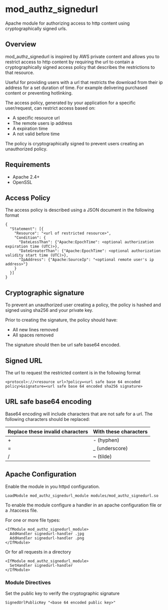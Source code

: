 # mod_authz_signedurl
Apache module for authorizing access to http content using cryptographically signed urls.

## Overview
mod_authz_signedurl is inspired by AWS private content and allows you to restrict access to http content by requiring the url to contain a cryptographically signed access policy that describes the restrictions to that resource.

Useful for providing users with a url that restricts the download from their ip address for a set duration of time. For example delivering purchased content or preventing hotlinking.

The access policy, generated by your application for a specific user/request, can restrict access based on:
- A specific resource url
- The remote users ip address
- A expiration time
- A not valid before time

The policy is cryptographically signed to prevent users creating an unauthorized policy.

## Requirements
- Apache 2.4+
- OpenSSL

## Access Policy
The access policy is described using a JSON document in the following format
```
{
  "Statement": [{
    "Resource": "<url of restricted resource>",
    "Condition": {
      "DateLessThan": {"Apache:EpochTime": <optional authorization expiration time (UTC)>},
      "DateGreaterThan": {"Apache:EpochTime": <optional authorization validity start time (UTC)>},
      "IpAddress": {"Apache:SourceIp": "<optional remote user's ip address>"}
    }
  }]
}
```

## Cryptographic signature
To prevent an unauthorized user creating a policy, the policy is hashed and signed using sha256 and your private key.

Prior to creating the signature, the policy should have:
- All new lines removed
- All spaces removed

The signature should then be url safe base64 encoded.

## Signed URL
The url to request the restricted content is in the following format
```
<protocol>://<resource url>?policy=<url safe base 64 encoded policy>&signature=<url safe base 64 encoded sha256 signature>
```

## URL safe base64 encoding
Base64 encoding will include characters that are not safe for a url. The following characters should be replaced:

Replace these invalid characters | With these characters
-------------------------------- | ---------------------
+                                | - (hyphen)
=                                | _ (underscore)
/                                | ~ (tilde)

## Apache Configuration
Enable the module in you httpd configuration.
```
LoadModule mod_authz_signedurl_module modules/mod_authz_signedurl.so
```

To enable the module configure a handler in an apache configuration file or a .htaccess file. 

For one or more file types:
```
<IfModule mod_authz_signedurl_module>
  AddHandler signedurl-handler .jpg
  AddHandler signedurl-handler .png
</IfModule>
```

Or for all requests in a directory
```
<IfModule mod_authz_signedurl_module>
  SetHandler signedurl-handler
</IfModule>
```
 
### Module Directives
Set the public key to verify the cryptographic signature
```
SignedUrlPublicKey "<base 64 encoded public key>"
```
